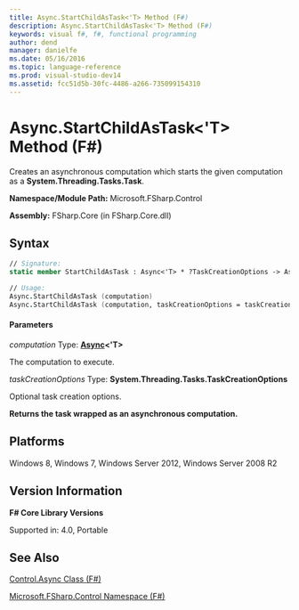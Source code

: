 ```yaml
---
title: Async.StartChildAsTask<'T> Method (F#)
description: Async.StartChildAsTask<'T> Method (F#)
keywords: visual f#, f#, functional programming
author: dend
manager: danielfe
ms.date: 05/16/2016
ms.topic: language-reference
ms.prod: visual-studio-dev14
ms.assetid: fcc51d5b-30fc-4486-a266-735099154310 
---
```


# Async.StartChildAsTask<'T> Method (F#)

Creates an asynchronous computation which starts the given computation as a **System.Threading.Tasks.Task**.

**Namespace/Module Path:** Microsoft.FSharp.Control

**Assembly:** FSharp.Core (in FSharp.Core.dll)

## Syntax

```fsharp
// Signature:
static member StartChildAsTask : Async<'T> * ?TaskCreationOptions -> Async<Task<'T>>

// Usage:
Async.StartChildAsTask (computation)
Async.StartChildAsTask (computation, taskCreationOptions = taskCreationOptions)
```

#### Parameters

*computation*
Type: **[Async](http://msdn.microsoft.com/en-us/library/e0b28ea2-dea5-4021-b2b9-d7d4761babde)&lt;'T&gt;**

The computation to execute.

*taskCreationOptions*
Type: **System.Threading.Tasks.TaskCreationOptions**

Optional task creation options.

**Returns the task wrapped as an asynchronous computation.**

## Platforms

Windows 8, Windows 7, Windows Server 2012, Windows Server 2008 R2

## Version Information

**F# Core Library Versions**

Supported in: 4.0, Portable

## See Also

[Control.Async Class &#40;F&#35;&#41;](Control.Async-Class-%5BFSharp%5D.md)

[Microsoft.FSharp.Control Namespace &#40;F&#35;&#41;](Microsoft.FSharp.Control-Namespace-%5BFSharp%5D.md)

